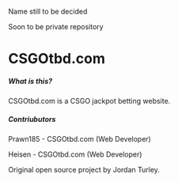 Name still to be decided

Soon to be private repository

# CSGOtbd.com

##### What is this?

CSGOtbd.com is a CSGO jackpot betting website.

##### Contriubutors 

Prawn185 - CSGOtbd.com (Web Developer)

Heisen - CSGOtbd.com (Web Developer)

Original open source project by Jordan Turley.
